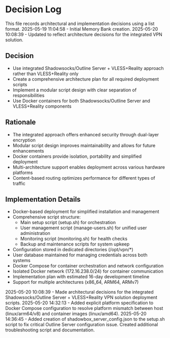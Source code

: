 # Decision Log

This file records architectural and implementation decisions using a list format.
2025-05-19 11:04:58 - Initial Memory Bank creation.
2025-05-20 10:08:39 - Updated to reflect architecture decisions for the integrated VPN solution.

## Decision

* Use integrated Shadowsocks/Outline Server + VLESS+Reality approach rather than VLESS+Reality only
* Create a comprehensive architecture plan for all required deployment scripts
* Implement a modular script design with clear separation of responsibilities
* Use Docker containers for both Shadowsocks/Outline Server and VLESS+Reality components

## Rationale 

* The integrated approach offers enhanced security through dual-layer encryption
* Modular script design improves maintainability and allows for future enhancements
* Docker containers provide isolation, portability and simplified deployment
* Multi-architecture support enables deployment across various hardware platforms
* Content-based routing optimizes performance for different types of traffic

## Implementation Details

* Docker-based deployment for simplified installation and management
* Comprehensive script structure:
  * Main setup script (setup.sh) for orchestration
  * User management script (manage-users.sh) for unified user administration
  * Monitoring script (monitoring.sh) for health checks
  * Backup and maintenance scripts for system upkeep
* Configuration stored in dedicated directories (/opt/vpn/*)
* User database maintained for managing credentials across both systems
* Docker Compose for container orchestration and network configuration
* Isolated Docker network (172.16.238.0/24) for container communication
* Implementation plan with estimated 16-day development timeline
* Support for multiple architectures (x86_64, ARM64, ARMv7)

2025-05-20 10:08:39 - Made architectural decisions for the integrated Shadowsocks/Outline Server + VLESS+Reality VPN solution deployment scripts.
2025-05-20 14:32:13 - Added explicit platform specification to Docker Compose configuration to resolve platform mismatch between host (linux/arm64/v8) and container images (linux/amd64).
2025-05-20 14:36:45 - Added creation of shadowbox_server_config.json to the setup.sh script to fix critical Outline Server configuration issue. Created additional troubleshooting script and documentation.